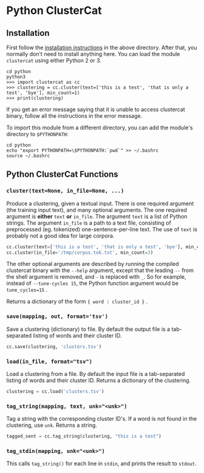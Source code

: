 # Python ClusterCat


## Installation
First follow the [installation instructions](../README.md) in the above directory.
After that, you normally don't need to install anything here.  You can load the module `clustercat` using either Python 2 or 3.

    cd python
    python3
    >>> import clustercat as cc
    >>> clustering = cc.cluster(text=['this is a test', 'that is only a test', 'bye'], min_count=1)
    >>> print(clustering)

If you get an error message saying that it is unable to access clustercat binary, follow all the instructions in the error message.

To import this module from a different directory, you can add the module's directory to `$PYTHONPATH`:

    cd python
	echo "export PYTHONPATH=\$PYTHONPATH:`pwd`" >> ~/.bashrc
	source ~/.bashrc

## Python ClusterCat Functions
### `cluster(text=None, in_file=None, ...)`
Produce a clustering, given a textual input.  There is one required argument (the training input text), and many optional arguments.  The one required argument is **either** `text` **or** `in_file`.  The argument `text` is a list of Python strings.  The argument `in_file` is a path to a text file, consisting of preprocessed (eg. tokenized) one-sentence-per-line text.  The use of `text` is probably not a good idea for large corpora.

```Python
cc.cluster(text=['this is a test', 'that is only a test', 'bye'], min_count=1)
cc.cluster(in_file='/tmp/corpus.tok.txt', min_count=3)
```

The other optional arguments are described by running the compiled clustercat binary with the `--help` argument, except that the leading `--` from the shell argument is removed, and `-` is replaced with `_`.  So for example, instead of `--tune-cycles 15`, the Python function argument would be `tune_cycles=15` .

Returns a dictionary of the form `{ word : cluster_id }` .


### `save(mapping, out, format='tsv')`
Save a clustering (dictionary) to file.  By default the output file is a tab-separated listing of words and their cluster ID.

```Python
cc.save(clustering, 'clusters.tsv')
```


### `load(in_file, format="tsv")`
Load a clustering from a file.  By default the input file is a tab-separated listing of words and their cluster ID.
Returns a dictionary of the clustering.

```Python
clustering = cc.load('clusters.tsv')
```


### `tag_string(mapping, text, unk="<unk>")`
Tag a string with the corresponding cluster ID's.  If a word is not found in the clustering, use `unk`.
Returns a string.

```Python
tagged_sent = cc.tag_string(clustering, "this is a test")
```

### `tag_stdin(mapping, unk="<unk>")`
This calls `tag_string()` for each line in `stdin`, and prints the result to `stdout`.
